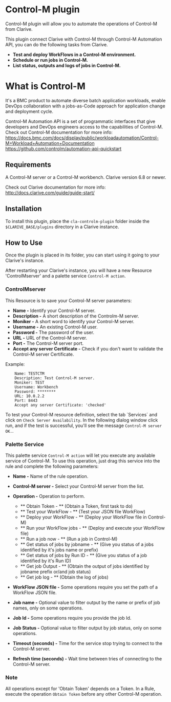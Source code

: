 
# Control-M plugin

Control-M plugin will allow you to automate the operations of Control-M from Clarive.

This plugin connect Clarive with Control-M through Control-M Automation API, you can do the following tasks from Clarive.

- **Test and deploy WorkFlows in a Control-M environment.**
- **Schedule or run jobs in Control-M.**
- **List status, outputs and logs of jobs in Control-M.**

# What is Control-M

It's a BMC product to automate diverse batch application workloads, enable DevOps collaboration with a jobs-as-Code approach for application change and deployment cycle.

Control-M Automation API is a set of programmatic interfaces that give developers and DevOps engineers access to the capabilities of Control-M.
Check out Control-M documentation for more info:
https://docs.bmc.com/docs/display/public/workloadautomation/Control-M+Workload+Automation+Documentation
https://github.com/controlm/automation-api-quickstart

## Requirements

A Control-M server or a Control-M workbench.
Clarive version 6.8 or newer.

Check out Clarive documentation for more info:
http://docs.clarive.com/guide/guide-start/

## Installation

To install this plugin, place the `cla-controlm-plugin` folder inside the `$CLARIVE_BASE/plugins` directory in a Clarive
instance.

## How to Use

Once the plugin is placed in its folder, you can start using it going to your Clarive's instance.

After restarting your Clarive's instance, you will have a new Resource 'ControlMserver' and a palette service `Control-M action`.

### ControlMserver

This Resource is to save your Control-M server parameters:
- **Name -**  Identify your Control-M server.
- **Description -**  A short description of the Controlm-M server.
- **Moniker -** A short word to identify your Control-M server.
- **Username -** An existing Control-M user.
- **Password -** The password of the user.
- **URL -** URL of the Control-M server.
- **Port -** The Control-M server port.
- **Accept any server Certificate -** Check if you don't want to validate the Control-M server Certificate.

Example:

		Name: TESTCTM
		Description: Test Control-M server.
		Moniker: TEST
		Username: Workbench
		Password: ********
		URL: 10.0.2.2
		Port: 8443
		Accept any server Certificate: 'checked'

To test your Control-M resource definition, select the tab ´Services´ and click on `Check Server Availability`. In the following dialog window click run, and if the test is successful, you'll see the message `Control-M server OK.`.

### Palette Service

This palette service `Control-M action` will let you execute any available service of Control-M.
To use this operation, just drag this service into the rule and complete the following parameters:

- **Name -** Name of the rule operation.
- **Control-M server -** Select your Control-M server from the list.
- **Operation -** Operation to perform.
	- ** Obtain Token 		            - ** (Obtain a Token, first task to do)
	- ** Test your WorkFlow             - ** (Test your JSON file WorkFlow)
	- ** Deploy your WorkFlow  		 	- ** (Deploy your WorkFlow file in Control-M)
	- ** Run your WorkFlow jobs 		- ** (Deploy and execute your WorkFlow file)
	- ** Run a job	now	 		 		- ** (Run a job in Control-M)
	- ** Get status of jobs by jobname	- ** (Give you status of a jobs identified by it's jobs name or prefix)
	- ** Get status of jobs by Run ID   - ** (Give you status of a job identified by it's Run ID)
	- ** Get job Output         		- ** (Obtain the output of jobs identified by jobname prefix or/and job status)
	- ** Get job log 			 		- ** (Obtain the log of jobs)

- **WorkFlow JSON file -** Some operations require you set the path of a WorkFlow JSON file.
- **Job name -** Optional value to filter output by the name or prefix of job names, only on some operations.
- **Job Id -** Some operations require you provide the job Id.
- **Job Status -** Optional value to filter output by job status, only on some operations.
- **Timeout (seconds) -**  Time for the service stop trying to connect to the Control-M server.
- **Refresh time (seconds) -** Wait time between tries of connecting to the Control-M server.

### Note
All operations except for 'Obtain Token' depends on a Token. In a Rule, execute the operation `Obtain Token` before any other Control-M operation.






